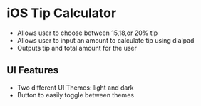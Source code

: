 # iOS Tip Calculator

- Allows user to choose between 15,18,or 20% tip 
- Allows user to input an amount to calculate tip using dialpad 
- Outputs tip and total amount for the user 

## UI Features 
- Two different UI Themes: light and dark 
- Button to easily toggle between themes 
